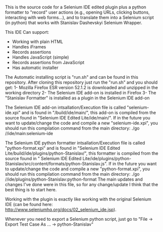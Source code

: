 This is the source code for a Selenium IDE edited plugin plus a python formatter to "record" user actions (e.g., opening URLs,
clicking buttons, interacting with web forms...), and to translate them into a Selenium script (in python) that works with Stanislav Dashevskyi Selenium Wrapper.


This IDE Can support:

* Working with plain HTML
* Handles iFrames
* Records assertions
* Handles JavaScript (simple)
* Records assertions from JavaScript
* Has automatic installer

The Automatic installing script is "run.sh" and can be found in this repository.
After cloning this repository just run the "run.sh" and you should get:
1- Mozilla Firefox ESR version 52.1.2 is downloaded and unzipped in the working directory
2- The Selenium IDE add-on is installed in Firefox
3- The "Stanislav Formatter" is installed as a plugin in the Selenium IDE add-on

The Selenium IDE add-on intsallation/Execution file is called "selenium-ide.xpi" and is found in "/build/ide/main/", this add-on is compiled from the source
found in "Selenium IDE Edited Lite/ide/main/". If in the future you want to update/change the code and compile a new "selenium-ide.xpi",
you should run this compilation command from the main directory:
./go //ide/main:selenium-ide

The Selenium IDE python formatter intsallation/Execution file is called "python-format.xpi" and is found in "Selenium IDE Edited Lite/build/ide/plugins/python-Stanislav/", this formatter is compiled from the source
found in " Selenium IDE Edited Lite/ide/plugins/python-Stanislav/src/content/formats/python-Stanislav.js". If in the future you want to update/change the code and compile a new "python-format.xpi",
you should run this compilation command from the main directory:
./go //ide/plugins/python-Stanislav:python-format
The main updates and changes I've done were in this file, so for any change/update I think that the best thing is to start here.


Working with the plugin is exactly like working with the original Selenium IDE (can be found here: http://www.seleniumhq.org/docs/02_selenium_ide.jsp).

Whenever you need to export a Selenium python script, just go to "File -> Export Test Case As ... -> python-Stanislav"





